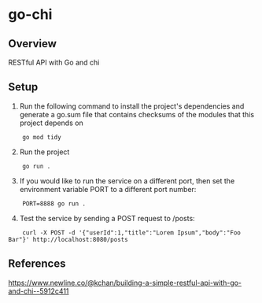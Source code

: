 # go-chi

## Overview

RESTful API with Go and chi

## Setup

1. Run the following command to install the project's dependencies and generate a go.sum file that contains checksums of the modules that this project depends on

```
	go mod tidy
```

2. Run the project

```
	go run .
```

3. If you would like to run the service on a different port, then set the environment variable PORT to a different port number:

```
	PORT=8888 go run .
```

4. Test the service by sending a POST request to /posts:

```
	curl -X POST -d '{"userId":1,"title":"Lorem Ipsum","body":"Foo Bar"}' http://localhost:8080/posts
```

## References

https://www.newline.co/@kchan/building-a-simple-restful-api-with-go-and-chi--5912c411